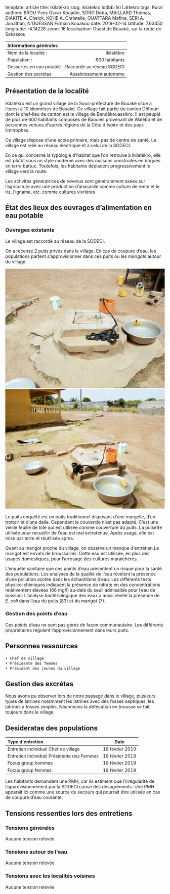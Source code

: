template: article
title: Ikilatêkro
slug: ikilatekro
iddbb: Iki Lattekro
tags: Rural
authors: BROU Yves Oscar Kouadio, SORO Doba, MAILLARD Thomas, DIAKITE A. Cheick, KOHE A. Christelle, OUATTARA Mafine, SERI A. Jonathan, N'GUESSAN Firmain Kouakou
date: 2019-02-14
latitude:  7.63450 
longitude: -4.14226 
zoom: 16
localisation: Ouest de Bouaké, sur la route de Sakassou




|Informations générales||
|:--|--:|
| Nom de la localité : | Ikilatêkro | 
| Population : | 600 habitants | 
| Dessertes en eau potable | Raccordé au réseau SODECI | 
| Gestion des excrétas | Assainissement autonome |


## Présentation de la localité
Ikilatêkro est un grand village de la Sous-préfecture de Bouaké situé à l’ouest à 10 kilomètres de Bouaké. Ce village fait partie du canton Dôhoun dont le chef-lieu de canton est le village de Bendêkouassikro. Il est peuplé de plus de 600 habitants composés de Baoulés provenant de Walêbo et de personnes venues d'autres régions de la Côte d'Ivoire et des pays limitrophes. 

Ce village dispose d’une école primaire, mais pas de centre de santé. Le village est relié au réseau électrique et à celui de la SODECI. 


En ce qui concerne la typologie d’habitat que l’on retrouve à Ikilatêkro, elle est plutôt sous un style moderne avec des maisons construites en briques en terre battue. Toutefois, les habitants déplacent progressivement le village vers la route.
    
 
Les activités génératrices de revenus sont généralement axées sur l’agriculture avec une production d’anacarde comme culture de rente et le riz, l’igname, etc. comme cultures vivrières


## État des lieux des ouvrages d’alimentation en eau potable

### Ouvrages existants

Le village est raccordé au réseau de la SODECI.


On a recensé 2 puits privés dans le village. En cas de coupure d’eau, les populations partent s’approvisionner dans ces puits ou les marigots autour du village.


![Puit](images/ikilatekro1.jpg "Puit")
![Puit](images/ikilatekro2.jpg "Puit")


Le puits enquêté est un puits traditionnel disposant d’une margelle, d’un trottoir et d’une dalle. Cependant le couvercle n’est pas adapté. C’est une vieille feuille de tôle qui est utilisée comme couverture du puits. La puisette utilisée pour recueillir de l’eau est mal entretenue. Après usage, elle est mise par terre et réutilisée après.


Quant au marigot proche du village, on observe un manque d’entretien.Le marigot est envahi de broussailles. Cette eau est utilisée, en plus des usages domestiques, pour l’arrosage des cultures maraîchères.

 
L’enquête sanitaire que ces points d’eau présentent un risque pour la santé des populations. Les analyses de la qualité de l’eau révèlent la présence d’une pollution azotée dans les échantillons d’eau. Les différents tests physico-chimiques indiquent la présence de nitrate en des concentrations relativement élevées (66 mg/l) au-delà du seuil admissible pour l’eau de boisson. L’analyse bactériologique des eaux a aussi révélé la présence de *E. coli* dans l’eau du puits (83) et du marigot (7). 


### Gestion des points d’eau

Ces points d’eau ne sont pas gérés de façon communautaire. Les différents propriétaires régulent l’approvisionnement dans leurs puits.

## Personnes ressources
    • Chef de village
    • Présidente des femmes
    • Président des jeunes du village

## Gestion des excrétas
Nous avons pu observer lors de notre passage dans le village, plusieurs types de latrines notamment les latrines avec des fosses septiques, les latrines à fosses simples. Néanmoins la défécation en brousse se fait toujours dans le village.

## Desideratas des populations
| Type d'entretien | Date | 
| :-- | :--: | 
| Entretien individuel Chef de village |18 février 2019| 
| Entretien individuel Présidente des Femmes|18 février 2019|
| Focus group hommes |18 février 2019|
| Focus group femmes |18 février 2019|

Les habitants demandent une PMH, car ils estiment que l’irrégularité de l’approvisionnement par la SODECI cause des désagréments. Une PMH apparait ici comme une source de secours qui pourrait être utilisée en cas de coupure d’eau courante.  

## Tensions ressenties lors des entretiens

### Tensions générales
Aucune tension relevée

### Tensions autour de l'eau
Aucune tension relevée

### Tensions avec les localités voisines
Aucune tension relevée



